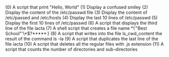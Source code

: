 (0) A script that print "Hello, World"
(1) Display a confused smiley
(2) Display the content of the /etc/passwd file
(3) Display the content of /etc/passed and /etc/hosts
(4) Display the last 10 lines of /etc/passwd
(5) Display the first 10 lines of /etc/passwd
(6) A script that displays the third line of the file iacta
(7) A shell script that creates a file name \*\\'"Best School"\'\\*$\?\*\*\*\*\*:)
(8) A script that writes into the file ls_cwd_content the result of the command ls -la
(9) A script that duplicates the last line of the file iacta
(10) A script that deletes all the regular files with .js extension
(11) A script that counts the number of directories and sub-directories 
